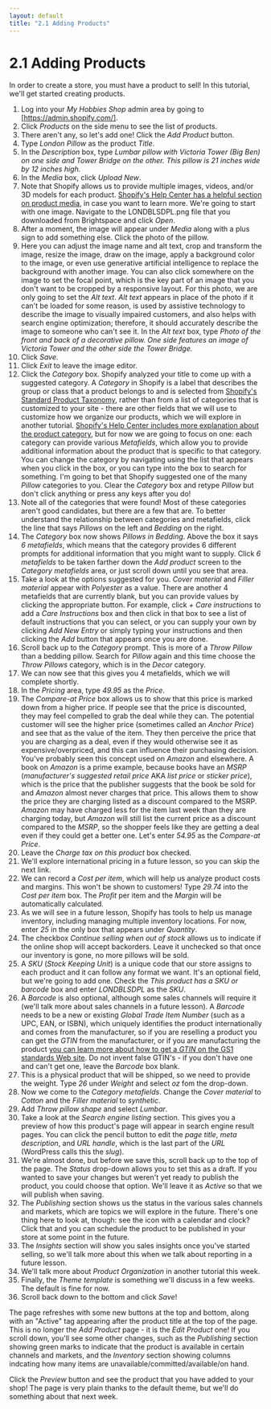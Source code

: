 ```yaml
---
layout: default
title: "2.1 Adding Products"
---
```


# 2.1 Adding Products

In order to create a store, you must have a product to sell! In this tutorial, we'll get started creating products.

1. Log into your _My Hobbies Shop_ admin area by going to [https://admin.shopify.com/].
2. Click _Products_ on the side menu to see the list of products.
3. There aren't any, so let's add one! Click the _Add Product_ button.
4. Type _London Pillow_ as the product _Title_.
5. In the _Description_ box, type _Lumbar pillow with Victoria Tower (Big Ben) on one side and Tower Bridge on the other. This pillow is 21 inches wide by 12 inches high._
6. In the _Media_ box, click _Upload New_.
7. Note that Shopify allows us to provide multiple images, videos, and/or 3D models for each product. [Shopify's Help Center has a helpful section on product media](https://help.shopify.com/en/manual/products/product-media), in case you want to learn more. We're going to start with one image. Navigate to the LONDBLSDPL.png file that you downloaded from Brightspace and click _Open_.
8. After a moment, the image will appear under _Media_ along with a plus sign to add something else. Click the photo of the pillow.
9. Here you can adjust the image name and alt text, crop and transform the image, resize the image, draw on the image, apply a background color to the image, or even  use generative artificial intelligence to replace the background with another image. You can also click somewhere on the image to set the focal point, which is the key part of an image that you don't want to be cropped by a responsive layout. For this photo, we are only going to set the _Alt text_. _Alt text_ appears in place of the photo if it can't be loaded for some reason, is used by assistive technology to describe the image to visually impaired customers, and also helps with search engine optimization; therefore, it should accurately describe the image to someone who can't see it. In the _Alt text_ box, type _Photo of the front and back of a decorative pillow. One side features an image of Victoria Tower and the other side the Tower Bridge._
10. Click _Save_.
11. Click _Exit_ to leave the image editor.
12. Click the _Category_ box. Shopify analyzed your title to come up with a suggested category. A _Category_ in Shopify is a label that describes the group or class that a product belongs to and is selected from [Shopify's Standard Product Taxonomy](https://shopify.github.io/product-taxonomy/releases/unstable/?categoryId=sg-4-17-2-17), rather than from a list of categories that is customized to your site - there are other fields that we will use to customize how we organize our products, which we will explore in another tutorial. [Shopify's Help Center includes more explanation about the product category](https://help.shopify.com/en/manual/products/details#category), but for now we are going to focus on one: each category can provide various _Metafields_, which allow you to provide additional information about the product that is specific to that category. You can change the category by navigating using the list that appears when you click in the box, or you can type into the box to search for something. I'm going to bet that Shopify suggested one of the many _Pillow_ categories to you. Clear the _Category_ box and retype _Pillow_ but don't click anything or press any keys after you do!
13. Note all of the categories that were found! Most of these categories aren't good candidates, but there are a few that are. To better understand the relationship between categories and metafields, click the line that says _Pillows_ on the left and _Bedding_ on the right.
14. The _Category_ box now shows _Pillows in Bedding_. Above the box it says _6 metafields_, which means that the category provides 6 different prompts for additional information that you might want to supply. Click _6 metafields_ to be taken farther down the _Add product_ screen to the _Category metafields_ area, or just scroll down until you see that area.
15. Take a look at the options suggested for you. _Cover material_ and _Filler material_ appear with _Polyester_ as a value. There are another 4 metafields that are currently blank, but you can provide values by clicking the appropriate button. For example, click _+ Care instructions_ to add a _Care Instructions_ box and then click in that box to see a list of default instructions that you can select, or you can supply your own by clicking _Add New Entry_ or simply typing your instructions and then clicking the _Add_ button that appears once you are done.
16. Scroll back up to the _Category_ prompt. This is more of a _Throw Pillow_ than a bedding pillow. Search for _Pillow_ again and this time choose the _Throw Pillows_ category, which is in the _Decor_ category.
17. We can now see that this gives you 4 metafields, which we will complete shortly.
18. In the _Pricing_ area, type _49.95_ as the _Price_.
19. The _Compare-at Price_ box allows us to show that this price is marked down from a higher price. If people see that the price is discounted, they may feel compelled to grab the deal while they can. The potential customer will see the higher price (sometimes called an _Anchor Price_) and see that as the value of the item. They then perceive the price that you are charging as a deal, even if they would otherwise see it as expensive/overpriced, and this can influence their purchasing decision. You've probably seen this concept used on _Amazon_ and elsewhere. A book on _Amazon_ is a prime example, because books have an _MSRP_ (_manufacturer's suggested retail price_ AKA _list price_ or _sticker price_), which is the price that the publisher suggests that the book be sold for and _Amazon_ almost never charges that price. This allows them to show the price they are charging listed as a discount compared to the MSRP. _Amazon_ may have charged less for the item last week than they are charging today, but _Amazon_ will still list the current price as a discount compared to the _MSRP_, so the shopper feels like they are getting a deal even if they could get a better one. Let's enter _54.95_ as the _Compare-at Price_.
20. Leave the _Charge tax on this product_ box checked.
21. We'll explore international pricing in a future lesson, so you can skip the next link.
22. We can record a _Cost per item_, which will help us analyze product costs and margins. This won't be shown to customers! Type _29.74_ into the _Cost per item_ box. The _Profit_ per item and the _Margin_ will be automatically calculated.
23. As we will see in a future lesson, Shopify has tools to help us manage inventory, including managing multiple inventory locations. For now, enter _25_ in the only box that appears under _Quantity_.
24. The checkbox _Continue selling when out of stock_ allows us to indicate if the online shop will accept backorders. Leave it unchecked so that once our inventory is gone, no more pillows will be sold.
25. A _SKU_ (_Stock Keeping Unit_) is a unique code that our store assigns to each product and it can follow any format we want. It's an optional field, but we're going to add one. Check the _This product has a SKU or barcode_ box and enter _LONDBLSDPL_ as the _SKU_.
26. A _Barcode_ is also optional, although some sales channels will require it (we'll talk more about sales channels in a future lesson). A _Barcode_ needs to be a new or existing _Global Trade Item Number_ (such as a UPC, EAN, or ISBN), which uniquely identifies the product internationally and comes from the manufacturer, so if you are reselling a product you can get the _GTIN_ from the manufacturer, or if you are manufacturing the product [you can learn more about how to get a _GTIN_ on the GS1 standards Web site](https://www.gs1.org/standards/barcodes). Do not invent false GTIN's - if you don't have one and can't get one, leave the _Barcode_ box blank.
27. This is a physical product that will be shipped, so we need to provide the weight. Type _26_ under _Weight_ and select _oz_ fom the drop-down.
28. Now we come to the _Category metafields_. Change the _Cover material_ to _Cotton_ and the _Filler material_ to _synthetic_.
29. Add _Throw pillow shape_ and select _Lumbar_.
30. Take a look at the _Search engine listing_ section. This gives you a preview of how this product's page will appear in search engine result pages. You can click the pencil button to edit the _page title_, _meta description_, and _URL handle_, which is the last part of the _URL_ (WordPress calls this the _slug_).
31. We're almost done, but before we save this, scroll back up to the top of the page. The _Status_ drop-down allows you to set this as a draft. If you wanted to save your changes but weren't yet ready to publish the product, you could choose that option. We'll leave it as _Active_ so that we will publish when saving.
32. The _Publishing_ section shows us the status in the various sales channels and markets, which are topics we will explore in the future. There's one thing here to look at, though: see the icon with a calendar and clock? Click that and you can schedule the product to be published in your store at some point in the future.
33. The _Insights_ section will show you sales insights once you've started selling, so we'll talk more about this when we talk about reporting in a future lesson.
34. We'll talk more about _Product Organization_ in another tutorial this week.
35. Finally, the _Theme template_ is something we'll discuss in a few weeks. The default is fine for now.
36. Scroll back down to the bottom and click _Save_!

The page refreshes with some new buttons at the top and bottom, along with an "Active" tag appearing after the product title at the top of the page. This is no longer the _Add Product_ page - it is the _Edit Product_ one! If you scroll down, you'll see some other changes, such as the _Publishing_ section showing green marks to indicate that the product is available in certain channels and markets, and the _Inventory_ section showing columns indcating how many items are unavailable/committed/available/on hand.

Click the _Preview_ button and see the product that you have added to your shop! The page is very plain thanks to the default theme, but we'll do something about that next week.
